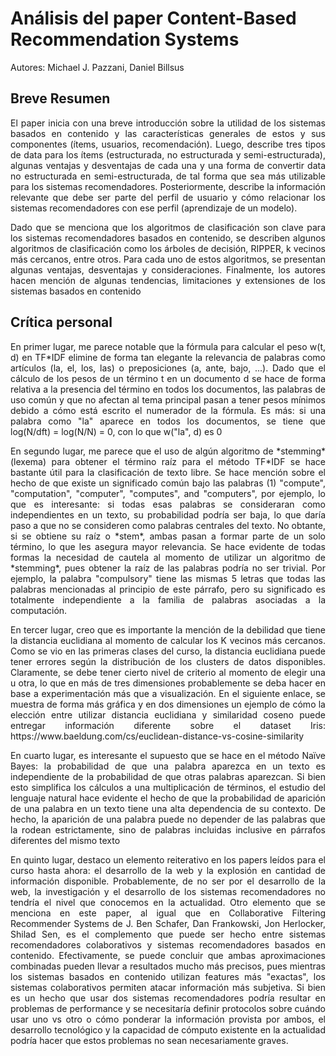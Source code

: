 # Análisis del paper Content-Based Recommendation Systems
Autores: Michael J. Pazzani, Daniel Billsus

## Breve Resumen
<p align="justify">
  El paper inicia con una breve introducción sobre la utilidad de los sistemas basados en contenido y las características generales de estos y sus componentes (ítems, usuarios, recomendación). Luego, describe tres tipos de data para los ítems (estructurada, no estructurada y semi-estructurada), algunas ventajas y desventajas de cada una y una forma de convertir data no estructurada en semi-estructurada, de tal forma que sea más utilizable para los sistemas recomendadores. Posteriormente, describe la información relevante que debe ser parte del perfil de usuario y cómo relacionar los sistemas recomendadores con ese perfil (aprendizaje de un modelo).
</p>

<p align="justify">
  Dado que se menciona que los algoritmos de clasificación son clave para los sistemas recomendadores basados en contenido, se describen algunos algoritmos de clasificación como los árboles de decisión, RIPPER, k vecinos más cercanos, entre otros. Para cada uno de estos algoritmos, se presentan algunas ventajas, desventajas y consideraciones. Finalmente, los autores hacen mención de algunas tendencias, limitaciones y extensiones de los sistemas basados en contenido
</p>

## Crítica personal
<p align="justify">
  En primer lugar, me parece notable que la fórmula para calcular el peso w(t, d) en TF*IDF elimine de forma tan elegante la relevancia de palabras como artículos (la, el, los, las) o preposiciones (a, ante, bajo, ...). Dado que el cálculo de los pesos de un término t en un documento d se hace de forma relativa a la presencia del término en todos los documentos, las palabras de uso común y que no afectan al tema principal pasan a tener pesos mínimos debido a cómo está escrito el numerador de la fórmula. Es más: si una palabra como "la" aparece en todos los documentos, se tiene que log(N/dft) = log(N/N) = 0, con lo que w("la", d) es 0
</p>

<p align="justify">
  En segundo lugar, me parece que el uso de algún algoritmo de *stemming* (lexema) para obtener el término raíz para el método TF*IDF se hace bastante útil para la clasificación de texto libre. Se hace mención sobre el hecho de que existe un significado común bajo las palabras (1) "compute", "computation", "computer", "computes", and "computers", por ejemplo, lo que es interesante: si todas esas palabras se consideraran como independientes en un texto, su probabilidad podría ser baja, lo que daría paso a que no se consideren como palabras centrales del texto. No obtante, si se obtiene su raíz o *stem*, ambas pasan a formar parte de un solo término, lo que les asegura mayor relevancia. Se hace evidente de todas formas la necesidad de cautela al momento de utilizar un algoritmo de *stemming*, pues obtener la raíz de las palabras podría no ser trivial. Por ejemplo, la palabra "compulsory" tiene las mismas 5 letras que todas las palabras mencionadas al principio de este párrafo, pero su significado es totalmente independiente a la familia de palabras asociadas a la computación.
</p>

<p align="justify">
  En tercer lugar, creo que es importante la mención de la debilidad que tiene la distancia euclidiana al momento de calcular los K vecinos más cercanos. Como se vio en las primeras clases del curso, la distancia euclidiana puede tener errores según la distribución de los clusters de datos disponibles. Claramente, se debe tener cierto nivel de criterio al momento de elegir una u otra, lo que en más de tres dimensiones probablemente se deba hacer en base a experimentación más que a visualización. En el siguiente enlace, se muestra de forma más gráfica y en dos dimensiones un ejemplo de cómo la elección entre utilizar distancia euclidiana y similaridad coseno puede entregar información diferente sobre el dataset Iris: https://www.baeldung.com/cs/euclidean-distance-vs-cosine-similarity
</p>

<p align="justify">
  En cuarto lugar, es interesante el supuesto que se hace en el método Naïve Bayes: la probabilidad de que una palabra aparezca en un texto es independiente de la probabilidad de que otras palabras aparezcan. Si bien esto simplifica los cálculos a una multiplicación de términos, el estudio del lenguaje natural hace evidente el hecho de que la probabilidad de aparición de una palabra en un texto tiene una alta dependencia de su contexto. De hecho, la aparición de una palabra puede no depender de las palabras que la rodean estrictamente, sino de palabras incluidas inclusive en párrafos diferentes del mismo texto
</p>

<p align="justify">
  En quinto lugar, destaco un elemento reiterativo en los papers leídos para el curso hasta ahora: el desarrollo de la web y la explosión en cantidad de información disponible. Probablemente, de no ser por el desarrollo de la web, la investigación y el desarrollo de los sistemas recomendadores no tendría el nivel que conocemos en la actualidad. Otro elemento que se menciona en este paper, al igual que en Collaborative Filtering Recommender Systems de J. Ben Schafer, Dan Frankowski, Jon Herlocker, Shilad Sen, es el complemento que puede ser hecho entre sistemas recomendadores colaborativos y sistemas recomendadores basados en contenido. Efectivamente, se puede concluir que ambas aproximaciones combinadas pueden llevar a resultados mucho más precisos, pues mientras los sistemas basados en contenido utilizan features más "exactas", los sistemas colaborativos permiten atacar información más subjetiva. Si bien es un hecho que usar dos sistemas recomendadores podría resultar en problemas de performance y se necesitaría definir protocolos sobre cuándo usar uno vs otro o cómo ponderar la información provista por ambos, el desarrollo tecnológico y la capacidad de cómputo existente en la actualidad podría hacer que estos problemas no sean necesariamente graves.
